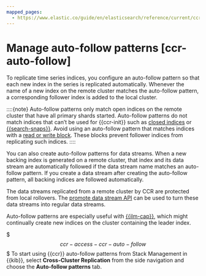 ```yaml
---
mapped_pages:
  - https://www.elastic.co/guide/en/elasticsearch/reference/current/ccr-auto-follow.html
---
```


# Manage auto-follow patterns [ccr-auto-follow]

To replicate time series indices, you configure an auto-follow pattern so that each new index in the series is replicated automatically. Whenever the name of a new index on the remote cluster matches the auto-follow pattern, a corresponding follower index is added to the local cluster.

::::{note} 
Auto-follow patterns only match open indices on the remote cluster that have all primary shards started. Auto-follow patterns do not match indices that can’t be used for {{ccr-init}} such as [closed indices](https://www.elastic.co/docs/api/doc/elasticsearch/operation/operation-indices-open) or [{{search-snaps}}](../snapshot-and-restore/searchable-snapshots.md). Avoid using an auto-follow pattern that matches indices with a [read or write block](asciidocalypse://docs/elasticsearch/docs/reference/elasticsearch/index-settings/index-block-settings.md#index-block-settings). These blocks prevent follower indices from replicating such indices.
::::


You can also create auto-follow patterns for data streams. When a new backing index is generated on a remote cluster, that index and its data stream are automatically followed if the data stream name matches an auto-follow pattern. If you create a data stream after creating the auto-follow pattern, all backing indices are followed automatically.

The data streams replicated from a remote cluster by CCR are protected from local rollovers. The [promote data stream API](https://www.elastic.co/docs/api/doc/elasticsearch/operation/operation-indices-promote-data-stream) can be used to turn these data streams into regular data streams.

Auto-follow patterns are especially useful with [{{ilm-cap}}](../../../manage-data/lifecycle/index-lifecycle-management.md), which might continually create new indices on the cluster containing the leader index.

$$$ccr-access-ccr-auto-follow$$$
To start using {{ccr}} auto-follow patterns from Stack Management in {{kib}}, select **Cross-Cluster Replication** from the side navigation and choose the **Auto-follow patterns** tab.






